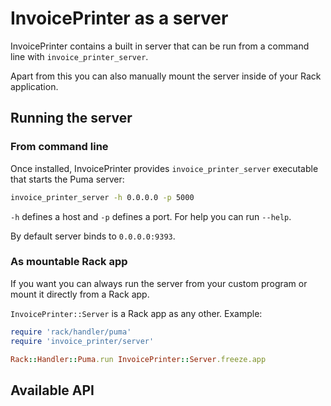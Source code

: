 # InvoicePrinter as a server

InvoicePrinter contains a built in server that can be run from a command line with `invoice_printer_server`.

Apart from this you can also manually mount the server inside of your Rack application.

## Running the server

### From command line

Once installed, InvoicePrinter provides `invoice_printer_server` executable that starts the Puma server:

```bash
invoice_printer_server -h 0.0.0.0 -p 5000
```


`-h` defines a host and `-p` defines a port. For help you can run `--help`.

By default server binds to `0.0.0.0:9393`.

### As mountable Rack app

If you want you can always run the server from your custom program or mount it directly from a Rack app.

`InvoicePrinter::Server` is a Rack app as any other. Example:

```ruby
require 'rack/handler/puma'
require 'invoice_printer/server'

Rack::Handler::Puma.run InvoicePrinter::Server.freeze.app
```

## Available API

